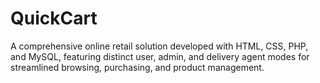 # QuickCart
A comprehensive online retail solution developed with HTML, CSS, PHP, and MySQL, featuring distinct user, admin, and delivery agent modes for streamlined browsing, purchasing, and product management.
